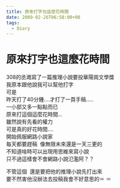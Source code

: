 ```yaml
---
title: 原來打字也這麼花時間
date: 2009-02-26T06:58:00+08
tags:
  - Diary
---
```

# 原來打字也這麼花時間

308的丞澔寫了一篇推理小說要投華陽崗文學獎  
我原本跟他說我可以幫他打字  
可是  
昨天打了40分鍾....才打了一頁手稿.....  
一小部又多一點點而已  
原來打這個這麼花時間...  
雖然說有先看的權力  
可是真的好花時間....  
開始佩服網路小說家  
每天都要趕稿  像無限未來還是一天三更的  
不知道啥時可以出現用思維來寫小說  
只不過這樣會不會網路小說氾濫阿？？  
  
不管這個  還是要把他的推理小說先打出來  
要不然害他沒辦法去投稿我會不好意思的＝ ＝
